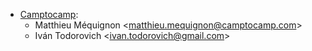 - [Camptocamp](https://www.camptocamp.com):
    - Matthieu Méquignon \<<matthieu.mequignon@camptocamp.com>\>
    - Iván Todorovich \<<ivan.todorovich@gmail.com>\>
